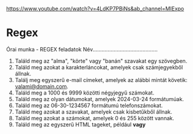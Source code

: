 https://www.youtube.com/watch?v=4LdKP7PBiNs&ab_channel=MIExpo

# Regex
Órai munka - REGEX feladatok		Név.……………………………………

1.	Találd meg az "alma", "körte" vagy "banán" szavakat egy szövegben.
2.	Találd meg azokat a karakterláncokat, amelyek csak számjegyekből állnak.
3.	Találj meg egyszerű e-mail címeket, amelyek az alábbi mintát követik: valami@domain.com.
4.	Találd meg a 1000 és 9999 közötti négyjegyű számokat.
5.	Találd meg az olyan dátumokat, amelyek 2024-03-24 formátumúak.
6.	Találd meg az 06-30-1234567 formátumú telefonszámokat.
7.	Találd meg azokat a szavakat, amelyek csak kisbetűkből állnak.
8.	Találd meg azokat a számokat, amelyek 0 és 255 között vannak.
9.	Találd meg az egyszerű HTML tageket, például <b> vagy <title>.
10.	Találd meg azokat a jelszavakat, amelyek legalább 6 karakter hosszúak és csak betűkből és számokból állnak.
11.	Találd meg azokat a szavakat, amelyek nagybetűvel kezdődnek.
12.	Találd meg az olyan kifejezéseket, amelyek kötőjellel összekötött szavakból állnak, pl. "piros-kék".
13.	Találd meg azokat a kifejezéseket, amelyekben pontosan egy nyitó és egy záró zárójel található.
14.	Találd meg azokat a szavakat, amelyekben csak magánhangzók szerepelnek.
15.	Találd meg azokat a számokat, amelyek pontosan két számjegyből állnak.
16.	Találd meg azokat a szavakat, amelyekben legalább két azonos betű van egymás után (pl. "bottal", "hűtő").
17.	Találd meg azokat a mondatokat, amelyekben legalább három szó szerepel.
18.	Találd meg az olyan pénzösszegeket, mint "1000 Ft", "5 500 Ft".
19.	Találd meg azokat a jelszavakat, amelyek legalább 8 karakter hosszúak, és tartalmaznak betűt és számot is.
20.	Találd meg a régi és új magyar rendszámokat (pl. "ABC-123", "RFX-987" vagy "AAA-1234").

